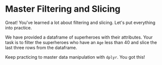 # Master Filtering and Slicing

Great! You've learned a lot about filtering and slicing. Let's put everything into practice.

We have provided a dataframe of superheroes with their attributes. Your task is to filter the superheroes who have an `Age` less than 40 and slice the last three rows from the dataframe.

Keep practicing to master data manipulation with `dplyr`. You got this!